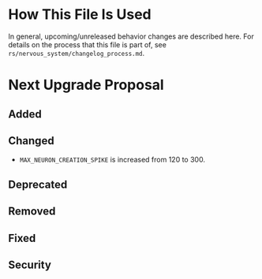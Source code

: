 # How This File Is Used

In general, upcoming/unreleased behavior changes are described here. For details
on the process that this file is part of, see
`rs/nervous_system/changelog_process.md`.


# Next Upgrade Proposal

## Added

## Changed

* `MAX_NEURON_CREATION_SPIKE` is increased from 120 to 300.

## Deprecated

## Removed

## Fixed

## Security
